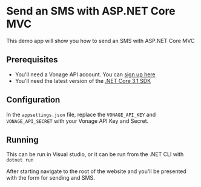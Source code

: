 # Send an SMS with ASP.NET Core MVC

This demo app will show you how to send an SMS with ASP.NET Core MVC

## Prerequisites

* You'll need a Vonage API account. You can [sign up here](https://dashboard.nexmo.com/sign-up)
* You'll need the latest version of the [.NET Core 3.1 SDK](https://dotnet.microsoft.com/download/dotnet-core/3.1)

## Configuration

In the `appsettings.json` file, replace the `VONAGE_API_KEY` and `VONAGE_API_SECRET` with your Vonage API Key and Secret.

## Running

This can be run in Visual studio, or it can be run from the .NET CLI with `dotnet run`

After starting navigate to the root of the website and you'll be presented with the form for sending and SMS.
